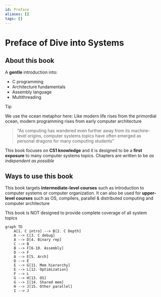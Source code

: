 ```yaml
---
id: Preface
aliases: []
tags: []
---
```


# Preface of Dive into Systems

## About this book

A **gentle** introduction into:

- C programming
- Architecture fundamentals
- Assembly language
- Multithreading

> [!TIP]
> We use the ocean metaphor here: Like modern life rises from the primordial ocean, modern programming rises from early computer architecture

> "As computing has wandered even further away from its machine-level origins, computer systems topics have often emerged as personal dragons for many computing students"

This book focuses on **CS1 knowledge** and it is designed to be a **first exposure** to many computer systems topics.
Chapters are written to be _as independent as possible_

## Ways to use this book

This book targets **intermediate-level courses** such as introduction to computer systems or computer organization. It can also be used for **upper-level courses** such as OS, compilers, parallel & distributed computing and computer architecture

This book is NOT designed to provide complete coverage of all system topics

```mermaid
graph TD
    A[1. C intro] --> B[2. C Depth]
    A --> C[3. C debug]
    A --> D[4. Binary rep]
    C --> B
    B --> F[6-10. Assembly]
    D --> F
    A --> E[5. Arch]
    D --> E
    E --> G[11. Mem hierarchy]
    E --> L[12. Optimization]
    F --> L
    G --> H[13. OS]
    G --> I[14. Shared mem]
    H --> J[15. Other parallel]
    I --> J

```
